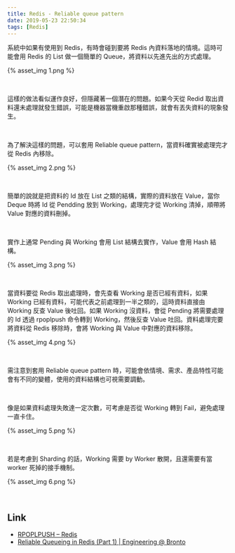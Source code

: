 ```yaml
---
title: Redis - Reliable queue pattern
date: 2019-05-23 22:50:34
tags: [Redis]
---
```


系統中如果有使用到 Redis，有時會碰到要將 Redis 內資料落地的情境。這時可能會用 Redis 的 List 做一個簡單的 Queue，將資料以先進先出的方式處理。    

<!-- More -->

{% asset_img 1.png %}

<br/>


這樣的做法看似運作良好，但隱藏著一個潛在的問題。如果今天從 Redid 取出資料還未處理就發生錯誤，可能是機器當機重啟那種錯誤，就會有丟失資料的現象發生。  

<br/>


為了解決這樣的問題，可以套用 Reliable queue pattern，當資料確實被處理完才從 Redis 內移除。  

{% asset_img 2.png %}

<br/>


簡單的說就是把資料的 Id 放在 List 之類的結構，實際的資料放在 Value，當你 Deque 時將 Id 從 Pendding 放到 Working，處理完才從 Working 清掉，順帶將 Value 對應的資料刪掉。  

<br/>


實作上通常 Pending 與 Working 會用 List 結構去實作，Value 會用 Hash 結構。  

{% asset_img 3.png %}

<br/>


當資料要從 Redis 取出處理時，會先查看 Working 是否已經有資料，如果 Working 已經有資料，可能代表之前處理到一半之類的，這時資料直接由 Working 反查 Value 後吐回。如果 Working 沒資料，會從 Pending 將需要處理的 Id 透過 rpoplpush 命令轉到 Working，然後反查 Value 吐回。資料處理完要將資料從 Redis 移除時，會將 Working 與 Value 中對應的資料移除。  

{% asset_img 4.png %}

<br/>


需注意到套用 Reliable queue pattern 時，可能會依情境、需求、產品特性可能會有不同的變體，使用的資料結構也可視需要調動。    

<br/>


像是如果資料處理失敗達一定次數，可考慮是否從 Working 轉到 Fail，避免處理一直卡住。  

{% asset_img 5.png %}

</br>


若是考慮到 Sharding 的話，Working 需要 by Worker 散開，且還需要有當 worker 死掉的接手機制。  

{% asset_img 6.png %}

<br/>


Link
----
* [RPOPLPUSH – Redis](https://redis.io/commands/rpoplpush)
* [Reliable Queueing in Redis (Part 1) | Engineering @ Bronto](https://brontoeng.wordpress.com/2014/07/30/reliable-queueing-in-redis-part-1/)
